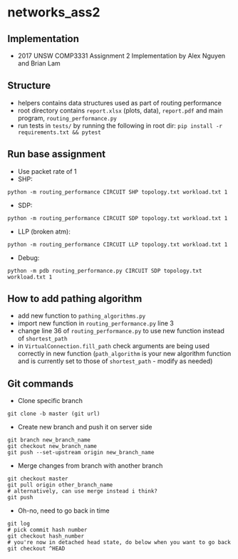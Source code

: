 # networks_ass2
## Implementation
- 2017 UNSW COMP3331 Assignment 2 Implementation by Alex Nguyen and Brian Lam
## Structure
- helpers contains data structures used as part of routing performance
- root directory contains ```report.xlsx``` (plots, data), ```report.pdf``` and main program, ```routing_performance.py```
- run tests in ```tests/``` by running the following in root dir: ```pip install -r requirements.txt && pytest```


## Run base assignment
- Use packet rate of 1
- SHP:
```
python -m routing_performance CIRCUIT SHP topology.txt workload.txt 1
```
- SDP:
```
python -m routing_performance CIRCUIT SDP topology.txt workload.txt 1
```
- LLP (broken atm):
```
python -m routing_performance CIRCUIT LLP topology.txt workload.txt 1
```
- Debug:
```
python -m pdb routing_performance.py CIRCUIT SDP topology.txt workload.txt 1
```

## How to add pathing algorithm
- add new function to ```pathing_algorithms.py```
- import new function in ```routing_performance.py``` line 3
- change line 36 of ```routing_performance.py``` to use new function instead of ```shortest_path```
- in ```VirtualConnection.fill_path``` check arguments are being used correctly in new function (```path_algorithm``` is your new algorithm function and is currently set to those of ```shortest_path``` - modify as needed)

## Git commands 
- Clone specific branch
```
git clone -b master (git url)
```
- Create new branch and push it on server side
```
git branch new_branch_name
git checkout new_branch_name
git push --set-upstream origin new_branch_name
```
- Merge changes from branch with another branch 
```
git checkout master
git pull origin other_branch_name
# alternatively, can use merge instead i think?
git push

```
- Oh-no, need to go back in time
```
git log
# pick commit hash number
git checkout hash_number
# you're now in detached head state, do below when you want to go back
git checkout ^HEAD
```
